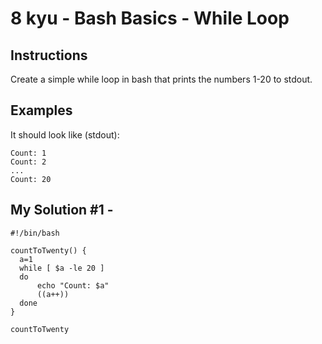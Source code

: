 # 8 kyu - Bash Basics - While Loop
## Instructions
Create a simple while loop in bash that prints the numbers 1-20 to stdout.


## Examples
It should look like (stdout):
```
Count: 1
Count: 2
...
Count: 20
```

## My Solution #1 - 
```shell
#!/bin/bash

countToTwenty() {
  a=1
  while [ $a -le 20 ]
  do
      echo "Count: $a"
      ((a++))
  done
}

countToTwenty
```